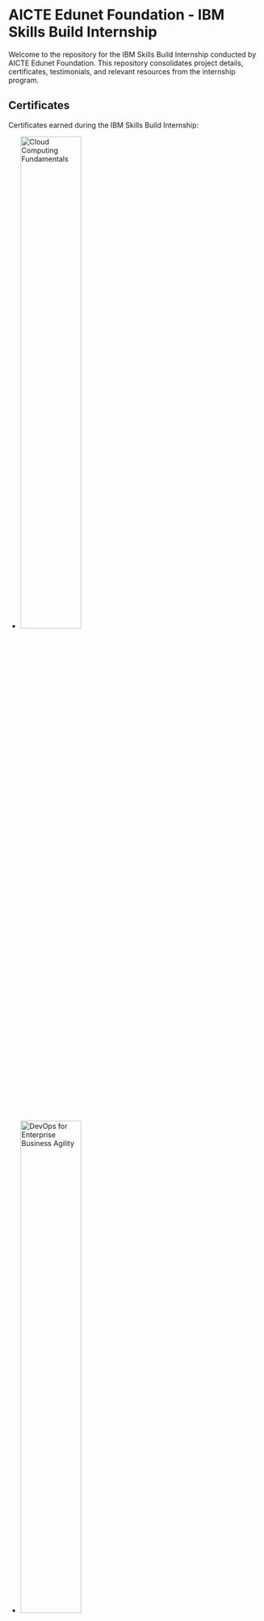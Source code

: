 # AICTE Edunet Foundation - IBM Skills Build Internship

Welcome to the repository for the IBM Skills Build Internship conducted by AICTE Edunet Foundation. This repository consolidates project details, certificates, testimonials, and relevant resources from the internship program.

## Certificates

Certificates earned during the IBM Skills Build Internship:

- <img src="./certificates/Cloud%20Computing%20Fundamentals/Cloud_Computing_Fundamentals_Badge20240704-7-2e33z5_page-0001.jpg" alt="Cloud Computing Fundamentals" width="50%">
- <img src="./certificates/DevOps%20for%20Enterprise%20Business%20Agility/DevOps_for_Enterprise_Business_Agility_Badge20240705-7-3wftw2_page-0001.jpg" alt="DevOps for Enterprise Business Agility" width="50%">
- <img src="./certificates/Journey%20to%20Cloud:%20Envisioning%20Your%20Solution/Journey_to_Cloud__Envisioning_Your_Solution_Badge20240625-6-tznsi5_page-0001.jpg" alt="Journey to Cloud: Envisioning Your Solution" width="50%">
- <img src="./certificates/QuantumComputing/dash.png" alt="Quantum Computing" width="50%">

## Project Overview

This repository documents the project undertaken as part of the internship. For more details, refer to the [Project Info](./project-info/readme.md) section.

## Testimonials

- <img src="./testimonials/testimonial.png" alt="Testimonial" width="50%">

---
